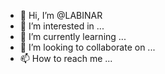 - 👋 Hi, I’m @LABINAR
- 👀 I’m interested in ...
- 🌱 I’m currently learning ...
- 💞️ I’m looking to collaborate on ...
- 📫 How to reach me ...<script async custom-element="amp-auto-ads"
        src="https://cdn.ampproject.org/v0/amp-auto-ads-0.1.js">
<<amp-auto-ads type="adsense"
        data-ad-client="ca-pub-1924896012861891">
</amp-auto-ads>>

<!---
LABINAR/LABINAR is a ✨ special ✨ repository because its `README.md` (this file) appears on your GitHub profile.
You can click the Preview link to take a look at your changes.
--->

